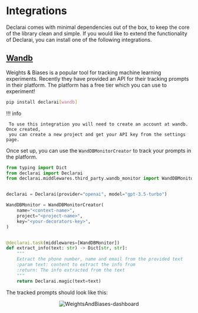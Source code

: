 # Integrations

Declarai comes with minimal dependencies out of the box, to keep the core of the library clean and simple.
If you would like to extend the functionality of Declarai, you can install one of the following integrations.

## [Wandb](https://wandb.ai/site)

Weights & Biases is a popular tool for tracking machine learning experiments.
Recently they have provided an API for their tracking prompts in their platform.
The platform has a free tier which you can use to experiment!

```bash
pip install declarai[wandb]
```

!!! info

     To use this integration you will need to create an account at wandb. Once created, 
     you can create a new project and get your API key from the settings page.


Once set up, you can use the `WandDBMonitorCreator` to track your prompts in the platform.

```python
from typing import Dict
from declarai import Declarai
from declarai.middlewares.third_party.wandb_monitor import WandDBMonitorCreator


declarai = Declarai(provider="openai", model="gpt-3.5-turbo")

WandDBMonitor = WandDBMonitorCreator(
    name="<context-name>",
    project="<project-name>",
    key="<your-decorators-key>",
)


@declarai.task(middlewares=[WandDBMonitor])
def extract_info(text: str) -> Dict[str, str]:
    """
    Extract the phone number, name and email from the provided text
    :param text: content to extract the info from
    :return: The info extracted from the text
    """
    return Declarai.magic(text=text)
```
The tracked prompts should look like this:
<p align="center">
<img src="../../img/WeightsAndBiases-dashboard.png" alt="WeightsAndBiases-dashboard">
</p>
